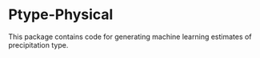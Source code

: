 # Ptype-Physical

This package contains code for generating machine learning
estimates of precipitation type.


   
